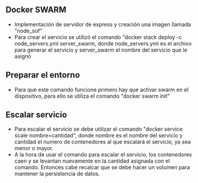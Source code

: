 ## Docker SWARM 
- Implementación de servidor de express y creación una imagen llamada "node_sof"
- Para crear el servicio se utilizó el comando "docker stack deploy -c node_servers.yml server_swarm, donde node_servers.yml es el archivo para generar el servicio y server_swarm el nombre del servicio que le asignó

## Preparar el entorno
- Para que este comando funcione primero hay que activar swarm en el dispositivo, para ello se utiliza el comando "docker swarm init" 

## Escalar servicio
- Para escalar el servicio se debe utilizar el comando "docker service scale nombre=cantidad", donde nombre es el nombre del servicio y cantidad el numero de contenedores al que escalará el servicio, ya sea menor o mayor. 
- A la hora de usar el comando para escalar el servicio, los contenedores caen y se levantan nuevamente en la cantidad asignada con el comando. Entonces cabe recalcar que se debe hacer un volumen para mantener la persistencia de datos.
